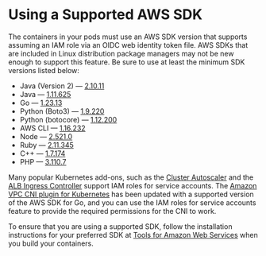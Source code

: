 # Using a Supported AWS SDK<a name="iam-roles-for-service-accounts-minimum-sdk"></a>

The containers in your pods must use an AWS SDK version that supports assuming an IAM role via an OIDC web identity token file\. AWS SDKs that are included in Linux distribution package managers may not be new enough to support this feature\. Be sure to use at least the minimum SDK versions listed below:
+ Java \(Version 2\) — [2\.10\.11](https://github.com/aws/aws-sdk-java-v2/releases/tag/2.10.11)
+ Java — [1\.11\.625](https://github.com/aws/aws-sdk-java/releases/tag/1.11.625)
+ Go — [1\.23\.13](https://github.com/aws/aws-sdk-go/releases/tag/v1.23.13)
+ Python \(Boto3\) — [1\.9\.220](https://github.com/boto/boto3/releases/tag/1.9.220)
+ Python \(botocore\) — [1\.12\.200](https://github.com/boto/botocore/releases/tag/1.12.200)
+ AWS CLI — [1\.16\.232](https://github.com/aws/aws-cli/releases/tag/1.16.232)
+ Node — [2\.521\.0](https://github.com/aws/aws-sdk-js/releases/tag/v2.521.0)
+ Ruby — [2\.11\.345](https://github.com/aws/aws-sdk-ruby/releases/tag/v2.11.345)
+ C\+\+ — [1\.7\.174](https://github.com/aws/aws-sdk-cpp/releases/tag/1.7.174)
+ PHP — [3\.110\.7](https://github.com/aws/aws-sdk-php/releases/tag/3.110.7)

Many popular Kubernetes add\-ons, such as the [Cluster Autoscaler](https://github.com/kubernetes/autoscaler/tree/master/cluster-autoscaler) and the [ALB Ingress Controller](https://github.com/kubernetes/autoscaler/blob/master/cluster-autoscaler/cloudprovider/aws/CA_with_AWS_IAM_OIDC.md) support IAM roles for service accounts\. The [Amazon VPC CNI plugin for Kubernetes](https://github.com/aws/amazon-vpc-cni-k8s) has been updated with a supported version of the AWS SDK for Go, and you can use the IAM roles for service accounts feature to provide the required permissions for the CNI to work\.

To ensure that you are using a supported SDK, follow the installation instructions for your preferred SDK at [Tools for Amazon Web Services](https://aws.amazon.com/tools/) when you build your containers\. 